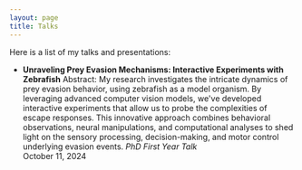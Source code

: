 ```yaml
---
layout: page
title: Talks
---
```


Here is a list of my talks and presentations:

- **Unraveling Prey Evasion Mechanisms: Interactive Experiments with Zebrafish**
   Abstract: My research investigates the intricate dynamics of prey evasion behavior, using zebrafish as a model organism. By leveraging advanced computer vision models, we've developed interactive experiments that allow us to probe the complexities of escape responses. This innovative approach combines behavioral observations, neural manipulations, and computational analyses to shed light on the sensory processing, decision-making, and motor control underlying evasion events.
  *PhD First Year Talk*  
  October 11, 2024

<br /> 